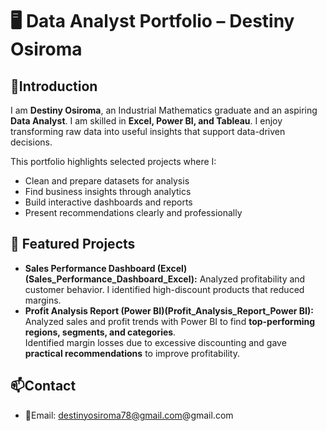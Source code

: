 # 🖥️ Data Analyst Portfolio – Destiny Osiroma  

## 👋Introduction  
I am **Destiny Osiroma**, an Industrial Mathematics graduate and an aspiring **Data Analyst**. I am skilled in **Excel, Power BI, and Tableau**. I enjoy transforming raw data into useful insights that support data-driven decisions.  

This portfolio highlights selected projects where I:  
- Clean and prepare datasets for analysis  
- Find business insights through analytics  
- Build interactive dashboards and reports  
- Present recommendations clearly and professionally  

## 🚀 Featured Projects  
- **Sales Performance Dashboard (Excel)(Sales_Performance_Dashboard_Excel):** Analyzed profitability and customer behavior. I identified high-discount products that reduced margins.   
- **Profit Analysis Report (Power BI)(Profit_Analysis_Report_Power BI):**  
  Analyzed sales and profit trends with Power BI to find **top-performing regions, segments, and categories**.  
  Identified margin losses due to excessive discounting and gave **practical recommendations** to improve profitability.
  
## 📫Contact  
- 📧Email: destinyosiroma78@gmail.com@gmail.com    
